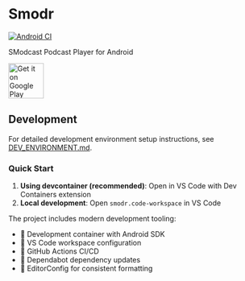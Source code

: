 # Smodr

[![Android CI](https://github.com/cascadiacollections/smodr/actions/workflows/android.yml/badge.svg)](https://github.com/cascadiacollections/smodr/actions/workflows/android.yml)

SModcast Podcast Player for Android

[<img src="https://play.google.com/intl/en_us/badges/images/generic/en_badge_web_generic.png"
      alt="Get it on Google Play"
      height="70">](https://play.google.com/store/apps/details?id=com.kevintcoughlin.smodr&pcampaignid=web_share)

## Development

For detailed development environment setup instructions, see [DEV_ENVIRONMENT.md](DEV_ENVIRONMENT.md).

### Quick Start

1. **Using devcontainer (recommended)**: Open in VS Code with Dev Containers extension
2. **Local development**: Open `smodr.code-workspace` in VS Code

The project includes modern development tooling:
- 🐳 Development container with Android SDK
- 🔧 VS Code workspace configuration
- 🚀 GitHub Actions CI/CD
- 🤖 Dependabot dependency updates
- 📝 EditorConfig for consistent formatting
